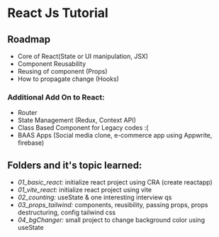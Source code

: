 # React Js Tutorial
## Roadmap
* Core of React(State or UI manipulation, JSX)
* Component Reusability
* Reusing of component (Props)
* How to propagate change (Hooks)

### Additional Add On to React:
* Router
* State Management (Redux, Context API)
* Class Based Component for Legacy codes :(
* BAAS Apps (Social media clone, e-commerce app using Appwrite, firebase)


## Folders and it's topic learned:
* _01_basic_react:_ initialize react project using CRA (create reactapp)
* _01_vite_react:_ initialize react project using vite
* _02_counting:_ useState & one interesting interview qs
* _03_props_tailwind:_ components, reusibility, passing props, props destructuring, config tailwind css
* _04_bgChanger:_ small project to change background color using useState